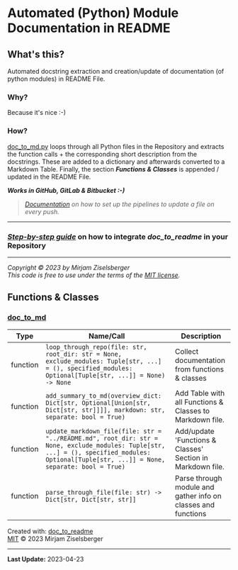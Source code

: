 # Automated (Python) Module Documentation in README

## What's this?

Automated docstring extraction and creation/update of documentation (of python modules) in README File.

### Why?

Because it's nice :-)

### How?

[doc_to_md.py](src/doc_to_md/doc_to_md.py) loops through all Python files in the Repository and extracts the function calls + the
corresponding short description from the docstrings. These are added to a dictionary and afterwards converted to
a Markdown Table. Finally, the section **_Functions & Classes_** is appended / updated in the README File.

**_Works in GitHub, GitLab & Bitbucket :-)_**

> _[Documentation](./How_to_setup_the_pipelines.md) on how to set up the pipelines to update a file on every push._

---

### [**_Step-by-step guide_**](https://github.com/ziselsberger/use_doc_to_readme) on how to integrate _doc_to_readme_ in your Repository

---

_Copyright &copy; 2023 by Mirjam Ziselsberger_  
_This code is free to use under the terms of the [MIT license](/LICENSE)._

## Functions & Classes  
### [doc_to_md](./src/doc_to_md/doc_to_md.py)

| Type | Name/Call | Description |
| --- | --- | --- |
| function  | `loop_through_repo(file: str, root_dir: str = None, exclude_modules: Tuple[str, ...] = (), specified_modules: Optional[Tuple[str, ...]] = None) -> None` | Collect documentation from functions & classes |
| function  | `add_summary_to_md(overview_dict: Dict[str, Optional[Union[str, Dict[str, str]]]], markdown: str, separate: bool = True)` | Add Table with all Functions & Classes to Markdown file. |
| function  | `update_markdown_file(file: str = "../README.md", root_dir: str = None, exclude_modules: Tuple[str, ...] = (), specified_modules: Optional[Tuple[str, ...]] = None, separate: bool = True)` | Add/update 'Functions & Classes' Section in Markdown file. |
| function  | `parse_through_file(file: str) -> Dict[str, Dict[str, str]]` | Parse through module and gather info on classes and functions |

Created with: [doc_to_readme](https://github.com/ziselsberger/doc_to_readme)  
[MIT](https://github.com/ziselsberger/doc_to_readme/blob/main/LICENSE) &copy; 2023 Mirjam Ziselsberger

---
**Last Update:** 2023-04-23